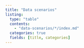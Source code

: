 ```yaml
---
title: "Data scenarios"
listing:
  type: "table"
  contents:
    - "data-scenarios/*/index.md"
  categories: true
  fields: [title, categories]
---
```

